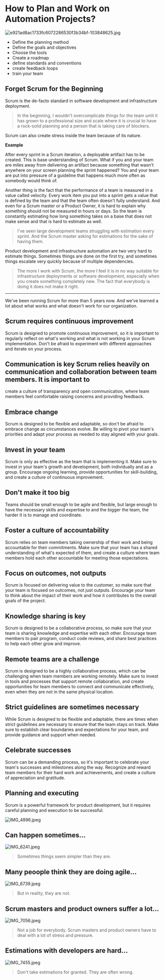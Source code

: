 # How to Plan and Work on Automation Projects?

![e921ad8ac1733fc6072286530f3b34bf-103848625.jpg](pictures/e921ad8ac1733fc6072286530f3b34bf-103848625.jpg)

- Define the planning method
- Define the goals and objectives
- Choose the tools
- Create a roadmap
- define standards and conventions
- create feedback loops
- train your team

## Forget Scrum for the Beginning

Scrum is the de-facto standard in software development and infrastructure deployment.

> In the beginning, I wouldn't overcomplicate things for the team until it has grown to a professional size and scale
> where it is crucial to have a rock-solid planning and a person that is taking care of blockers.

Scrum can also create stress inside the team because of its nature.

**Example**

After every sprint in a Scrum iteration, a deployable artifact has to be created. This is base
understanding of Scrum. What if you and your team are miles away from delivering an artifact because something that wasn't
anywhere on your screen planning the sprint happened? You and your team are put into pressure of a guideline that
happens much more often as somebody would think of.

Another thing is the fact that the performance of a team is measured in a value called velocity. Every work item you put
into a sprint gets a value that is defined by the team and that the team often doesn't fully understand. And even for a
Scrum master or a Product Owner, it is hard to explain why something should not be measured in hours or days. So the
team is constantly estimating how long something takes on a base that does not make sense and that is hard to estimate
as well.

> I've seen large development teams struggling with estimation every sprint. And the Scrum master asking for estimations
> for the sake of having them.

Product development and infrastructure automation are two very hard to estimate things. Sometimes things are done on the
first try, and sometimes things escalate very quickly because of multiple dependencies.

> The more I work with Scrum, the more I feel it is in no way suitable for infrastructure deployments or software
> development, especially when you create something completely new. The fact that everybody is doing it does not make it right.

---

We've been running Scrum for more than 5 years now. And we've learned a lot about what works and what doesn't work for
our organization.

## Scrum requires continuous improvement

Scrum is designed to promote continuous improvement, so it is important to regularly reflect on what's working and what
is not working in your Scrum implementation. Don't be afraid to experiment with different approaches and iterate on your
process.

## Communication is key Scrum relies heavily on communication and collaboration between team members. It is important to

create a culture of transparency and open communication, where team members feel comfortable raising concerns and
providing feedback.

## Embrace change

Scrum is designed to be flexible and adaptable, so don't be afraid to embrace change as circumstances evolve. Be willing
to pivot your team's priorities and adapt your process as needed to stay aligned with your goals.

## Invest in your team

Scrum is only as effective as the team that is implementing it. Make sure to invest in your team's growth and
development, both individually and as a group. Encourage ongoing learning, provide opportunities for skill-building, and
create a culture of continuous improvement.

## Don't make it too big

Teams should be small enough to be agile and flexible, but large enough to have the necessary skills and expertise to
and the bigger the team, the harder it is to manage and coordinate.

## Foster a culture of accountability

Scrum relies on team members taking ownership of their work and being accountable for their commitments. Make sure that
your team has a shared understanding of what's expected of them, and create a culture where team members hold each other
accountable for meeting those expectations.

## Focus on outcomes, not outputs

Scrum is focused on delivering value to the customer, so make sure that your team is focused on outcomes, not just
outputs. Encourage your team to think about the impact of their work and how it contributes to the overall goals of the
project.

## Knowledge sharing is key

Scrum is designed to be a collaborative process, so make sure that your team is sharing knowledge and expertise with each
other. Encourage team members to pair program, conduct code reviews, and share best practices to help each other grow and
improve.

## Remote teams are a challenge

Scrum is designed to be a highly collaborative process, which can be challenging when team members are working remotely.
Make sure to invest in tools and processes that support remote collaboration, and create opportunities for team members
to connect and communicate effectively, even when they are not in the same physical location.

## Strict guidelines are sometimes necessary

While Scrum is designed to be flexible and adaptable, there are times when strict guidelines are necessary to ensure that
the team stays on track. Make sure to establish clear boundaries and expectations for your team, and provide guidance and
support when needed.

## Celebrate successes

Scrum can be a demanding process, so it's important to celebrate your team's successes and milestones along the way.
Recognize and reward team members for their hard work and achievements, and create a culture of appreciation and
gratitude.

## Planning and executing

Scrum is a powerful framework for product development, but it requires careful planning and execution to be successful.

![IMG_4896.jpeg](pictures/IMG_4896.jpeg)

## Can happen sometimes...

![IMG_6241.jpeg](pictures/IMG_6241.jpeg)

> Sometimes things seem simpler than they are.

## Many peoople think they are doing agile...

![IMG_6739.jpeg](pictures/IMG_6739.jpeg)

> But in reality, they are not.

## Scrum masters and product owners suffer a lot...

![IMG_7056.jpeg](pictures/IMG_7056.jpeg)

> Not a job for everybody. Scrum masters and product owners have to deal with a lot of stress and pressure.

## Estimations with developers are hard...

![IMG_7455.jpeg](pictures/IMG_7455.jpeg)

> Don't take estimations for granted. They are often wrong.
